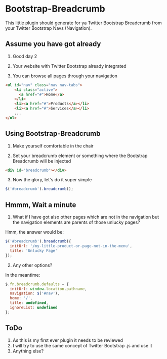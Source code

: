 Bootstrap-Breadcrumb
====================

This little plugin should generate for ya Twitter Bootstrap Breadcrumb from your Twitter Bootstrap Navs (Navigation).

Assume you have got already
---------------------------

1) Good day 2

2) Your website with Twitter Bootstrap already integrated 

3) You can browse all pages through your navigation 

```html
<ul id="nav" class="nav nav-tabs">
    <li class="active">
      <a href="#">Home</a>
    </li>
    <li><a href="#">Products</a></li>
    <li><a href="#">Services</a></li>
    ...
</ul>
```

Using Bootstrap-Breadcrumb
--------------------------

1) Make yourself comfortable in the chair

2) Set your breadcrumb element or something where the Bootstrap Breadcrumb will be injected
```html
<div id="breadcrumb"></div>
```

3) Now the glory, let's do it super simple
```javascript
$('#breadcrumb').breadcrumb();
```

Hmmm, Wait a minute
-------------------

1) What if I have got also other pages which are not in the navigation but the navigation elements are parents of those unlucky pages?

Hmm, the answer would be:

```javascript
$('#breadcrumb').breadcrumb({
  initUrl: '/my-little-product-or-page-not-in-the-menu',
  title: 'Unlucky Page'
});
```

2) Any other options?

In the meantime:

```javascript
$.fn.breadcrumb.defaults = {
  initUrl: window.location.pathname,
  navigation: $('#nav'),
  home: '/',
  title: undefined,
  ignoreList: undefined
};
```

ToDo
--------------------------

1. As this is my first ever plugin it needs to be reviewed
2. I will try to use the same concept of Twitter Bootstrap .js and use it 
3. Anything else?
